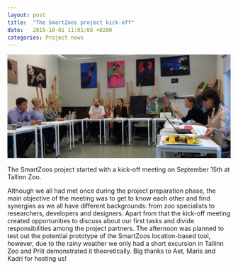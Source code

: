 ```yaml
---
layout: post
title:  "The SmartZoos project kick-off"
date:   2015-10-01 11:01:08 +0200
categories: Project news
---
```

![Kickoff](/images/blog-posts/kickoff.png)

The SmartZoos project started with a kick-off meeting on September 15th at Tallinn Zoo.

Although we all had met once during the project preparation phase, the main objective of the meeting was to get to know each other and find synergies as we all have different backgrounds: from zoo specialists to researchers, developers and designers. Apart from that the kick-off meeting created opportunities to discuss about our first tasks and divide responsibilities among the project partners. The afternoon was planned to test out the potential prototype of the SmartZoos location-based tool, however, due to the rainy weather we only had a short excursion in Tallinn Zoo and Priit demonstrated it theoretically. Big thanks to Aet, Maris and Kadri for hosting us!
